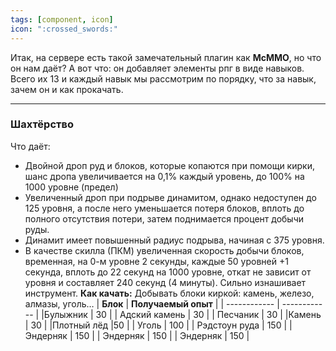 ```yaml
---
tags: [component, icon]
icon: ":crossed_swords:"
---
```

Итак, на сервере есть такой замечательный плагин как **McMMO**, но что он нам даёт? А вот что: он добавляет элементы рпг в виде навыков. Всего их 13 и каждый навык мы рассмотрим по порядку, что за навык, зачем он и как прокачать.

------------

### Шахтёрство
Что даёт:
- Двойной дроп руд и блоков, которые копаются при помощи кирки, шанс дропа увеличивается на 0,1% каждый уровень, до 100% на 1000 уровне (предел)
- Увеличенный дроп при подрыве динамитом, однако недоступен до 125 уровня, а после него уменьшается потеря блоков, вплоть до полного отсутствия потери, затем поднимается процент добычи руды.
- Динамит имеет повышенный радиус подрыва, начиная с 375 уровня.
- В качестве скилла (ПКМ) увеличенная скорость добычи блоков, временная, на 0-м уровне 2 секунды, каждые 50 уровней +1 секунда, вплоть до 22 секунд на 1000 уровне, откат не зависит от уровня и составляет 240 секунд (4 минуты). Сильно изнашивает инструмент.
**Как качать:**
  Добывать блоки киркой: камень, железо, алмазы, уголь…
|  **Блок** | **Получаемый опыт**   |
| ------------ | ------------ |
|Булыжник   |  30 |
| Адский камень  | 30  |
| Песчаник  |  30 |
|Камень   | 30  |
|Плотный лёд   |50   |
| Уголь  | 100  |
|  Рэдстоун руда | 150  |
| Эндерняк  | 150  |
| Эндерняк  | 150  |
| Эндерняк  | 150  |

